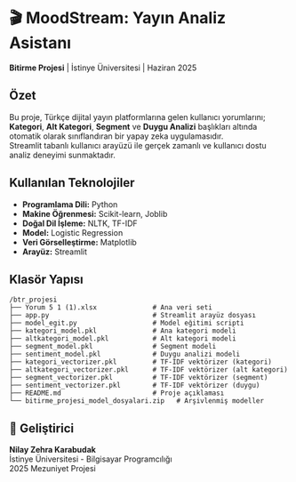 # 🎬 MoodStream: Yayın Analiz Asistanı  
**Bitirme Projesi** | İstinye Üniversitesi | Haziran 2025  

##  Özet  
Bu proje, Türkçe dijital yayın platformlarına gelen kullanıcı yorumlarını;  
**Kategori**, **Alt Kategori**, **Segment** ve **Duygu Analizi** başlıkları altında otomatik olarak sınıflandıran bir yapay zeka uygulamasıdır.  
Streamlit tabanlı kullanıcı arayüzü ile gerçek zamanlı ve kullanıcı dostu analiz deneyimi sunmaktadır.

##  Kullanılan Teknolojiler  
- **Programlama Dili:** Python  
- **Makine Öğrenmesi:** Scikit-learn, Joblib  
- **Doğal Dil İşleme:** NLTK, TF-IDF  
- **Model:** Logistic Regression  
- **Veri Görselleştirme:** Matplotlib  
- **Arayüz:** Streamlit  


##  Klasör Yapısı  
```plaintext
/btr_projesi  
├── Yorum 5 1 (1).xlsx              # Ana veri seti  
├── app.py                          # Streamlit arayüz dosyası  
├── model_egit.py                   # Model eğitimi scripti  
├── kategori_model.pkl              # Ana kategori modeli  
├── altkategori_model.pkl           # Alt kategori modeli  
├── segment_model.pkl               # Segment modeli  
├── sentiment_model.pkl             # Duygu analizi modeli  
├── kategori_vectorizer.pkl         # TF-IDF vektörizer (kategori)  
├── altkategori_vectorizer.pkl      # TF-IDF vektörizer (alt kategori)  
├── segment_vectorizer.pkl          # TF-IDF vektörizer (segment)  
├── sentiment_vectorizer.pkl        # TF-IDF vektörizer (duygu)  
├── README.md                       # Proje açıklaması  
└── bitirme_projesi_model_dosyalari.zip   # Arşivlenmiş modeller
```

## 👩 Geliştirici  
**Nilay Zehra Karabudak**  
İstinye Üniversitesi - Bilgisayar Programcılığı  
2025 Mezuniyet Projesi
